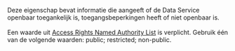 Deze eigenschap bevat informatie die aangeeft of de Data Service openbaar toegankelijk is, toegangsbeperkingen heeft of niet openbaar is.
<br/>
<br/>
Een waarde uit <a href='http://publications.europa.eu/resource/authority/access-right' target='_blank'>Access Rights Named Authority List</a> is verplicht. Gebruik één van de volgende waarden: public; restricted; non-public. 
